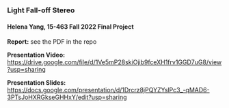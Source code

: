 ### Light Fall-off Stereo 
#### Helena Yang, 15-463 Fall 2022 Final Project

**Report:** see the PDF in the repo

**Presentation Video:** https://drive.google.com/file/d/1Ve5mP28skiOjib9fceXH1frv1GGD7uG8/view?usp=sharing

**Presentation Slides:**
https://docs.google.com/presentation/d/1Drcrz8jPQYZYslPc3_-qMAD6-3PTsJoHXRGkseGHHxY/edit?usp=sharing

